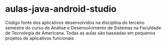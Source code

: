 # aulas-java-android-studio
Código fonte dos aplicativos desenvolvidos na disciplina do terceiro semestre do curso de Análise e Desenvolvimento de Sistemas na Faculdade de Tecnologia de Americana. Todas as aulas são baseadas em pequenos projetos de aplicativos funcionais
